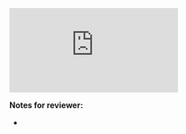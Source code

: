 <!-- Change the ## to your pull request number -->
![Coverage Badge](https://img.shields.io/endpoint?url=https://gist.githubusercontent.com/acele-happy/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/raw/ATPL_Portifolio_Backend__pull_##.json)

**Notes for reviewer:**

*